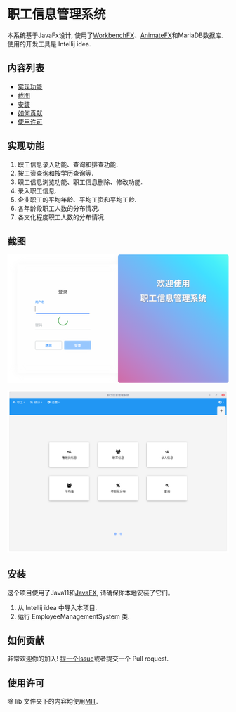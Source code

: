# 职工信息管理系统

本系统基于JavaFx设计, 使用了[WorkbenchFX](https://github.com/dlsc-software-consulting-gmbh/WorkbenchFX)、[AnimateFX](https://github.com/Typhon0/AnimateFX)和MariaDB数据库.使用的开发工具是 Intellij idea.

## 内容列表

- [实现功能](#实现功能)
- [截图](#截图)
- [安装](#安装)
- [如何贡献](#如何贡献)
- [使用许可](#使用许可)

## 实现功能

1. 职工信息录入功能、查询和排查功能.
2. 按工资查询和按学历查询等.
3. 职工信息浏览功能、职工信息删除、修改功能.
4. 录入职工信息.
5. 企业职工的平均年龄、平均工资和平均工龄.
6. 各年龄段职工人数的分布情况.
7. 各文化程度职工人数的分布情况.

## 截图

![登录界面](./Screenshots_login.png "登录界面")

![主界面](./Screenshots_main.png "主界面")

## 安装

这个项目使用了Java11和[JavaFX](https://openjfx.io/), 请确保你本地安装了它们。
1. 从 Intellij idea 中导入本项目.
2. 运行 EmployeeManagementSystem 类.

## 如何贡献

非常欢迎你的加入! [提一个Issue](https://github.com/Reki-code/employee-management-system/issues/new)或者提交一个 Pull request.

## 使用许可

除 lib 文件夹下的内容均使用[MIT](LICENSE).
